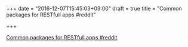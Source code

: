 +++
date = "2016-12-07T15:45:03+03:00"
draft = true
title = "Common packages for RESTfull apps  #reddit"

+++

<p><a href="https://t.co/vg43VCWzSF">Common packages for RESTfull apps  #reddit</a></p>
